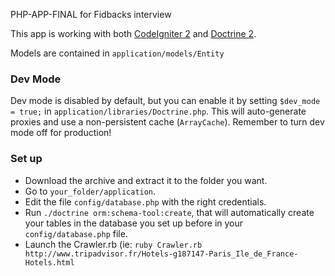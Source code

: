 PHP-APP-FINAL for Fidbacks interview

This app is working with both [CodeIgniter 2](http://ellislab.com/codeigniter) and [Doctrine 2](http://www.doctrine-project.org/).

Models are contained in `application/models/Entity`

### Dev Mode
Dev mode is disabled by default, but you can enable it by setting `$dev_mode = true;` in `application/libraries/Doctrine.php`. This will auto-generate proxies and use a non-persistent cache (`ArrayCache`). Remember to turn dev mode off for production!

### Set up

* Download the archive and extract it to the folder you want.
* Go to `your_folder/application`.
* Edit the file `config/database.php` with the right credentials.
* Run `./doctrine orm:schema-tool:create`, that will automatically create your tables in the database you set up before in your `config/database.php` file.
* Launch the Crawler.rb (ie: `ruby Crawler.rb http://www.tripadvisor.fr/Hotels-g187147-Paris_Ile_de_France-Hotels.html`